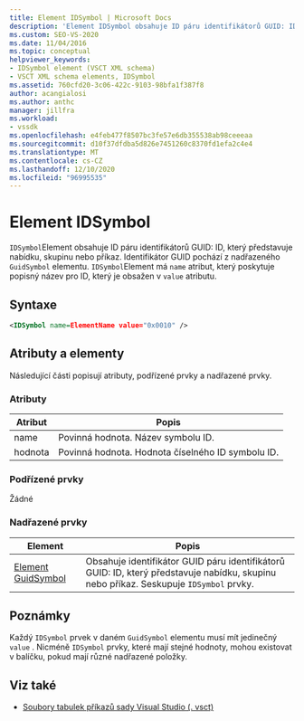 ```yaml
---
title: Element IDSymbol | Microsoft Docs
description: 'Element IDSymbol obsahuje ID páru identifikátorů GUID: ID, který představuje nabídku, skupinu nebo příkaz.'
ms.custom: SEO-VS-2020
ms.date: 11/04/2016
ms.topic: conceptual
helpviewer_keywords:
- IDSymbol element (VSCT XML schema)
- VSCT XML schema elements, IDSymbol
ms.assetid: 760cfd20-3c06-422c-9103-98bfa1f387f8
author: acangialosi
ms.author: anthc
manager: jillfra
ms.workload:
- vssdk
ms.openlocfilehash: e4feb477f8507bc3fe57e6db355538ab98ceeeaa
ms.sourcegitcommit: d10f37dfdba5d826e7451260c8370fd1efa2c4e4
ms.translationtype: MT
ms.contentlocale: cs-CZ
ms.lasthandoff: 12/10/2020
ms.locfileid: "96995535"
---
```

# <a name="idsymbol-element"></a>Element IDSymbol
`IDSymbol`Element obsahuje ID páru identifikátorů GUID: ID, který představuje nabídku, skupinu nebo příkaz. Identifikátor GUID pochází z nadřazeného `GuidSymbol` elementu. `IDSymbol`Element má `name` atribut, který poskytuje popisný název pro ID, který je obsažen v `value` atributu.

## <a name="syntax"></a>Syntaxe

```xml
<IDSymbol name=ElementName value="0x0010" />
```

## <a name="attributes-and-elements"></a>Atributy a elementy
 Následující části popisují atributy, podřízené prvky a nadřazené prvky.

### <a name="attributes"></a>Atributy

|Atribut|Popis|
|---------------|-----------------|
|name|Povinná hodnota. Název symbolu ID.|
|hodnota|Povinná hodnota. Hodnota číselného ID symbolu ID.|

### <a name="child-elements"></a>Podřízené prvky
 Žádné

### <a name="parent-elements"></a>Nadřazené prvky

|Element|Popis|
|-------------|-----------------|
|[Element GuidSymbol](../extensibility/guidsymbol-element.md)|Obsahuje identifikátor GUID páru identifikátorů GUID: ID, který představuje nabídku, skupinu nebo příkaz. Seskupuje `IDSymbol` prvky.|

## <a name="remarks"></a>Poznámky
 Každý `IDSymbol` prvek v daném `GuidSymbol` elementu musí mít jedinečný `value` . Nicméně `IDSymbol` prvky, které mají stejné hodnoty, mohou existovat v balíčku, pokud mají různé nadřazené položky.

## <a name="see-also"></a>Viz také
- [Soubory tabulek příkazů sady Visual Studio (. vsct)](../extensibility/internals/visual-studio-command-table-dot-vsct-files.md)
